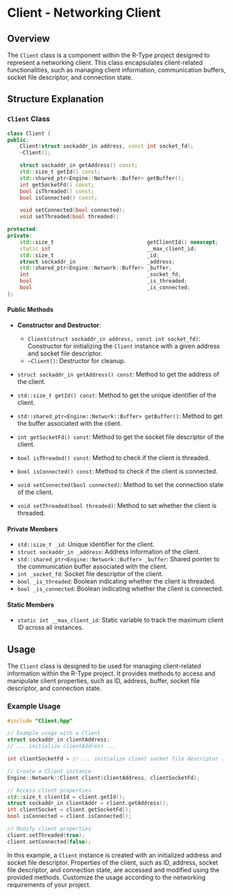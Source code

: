 # Client - Networking Client

## Overview

The `Client` class is a component within the R-Type project designed to represent a networking client. This class encapsulates client-related functionalities, such as managing client information, communication buffers, socket file descriptor, and connection state.

## Structure Explanation

### `Client` Class

```cpp
class Client {
public:
    Client(struct sockaddr_in address, const int socket_fd);
    ~Client();

    struct sockaddr_in getAddress() const;
    std::size_t getId() const;
    std::shared_ptr<Engine::Network::Buffer> getBuffer();
    int getSocketFd() const;
    bool isThreaded() const;
    bool isConnected() const;

    void setConnected(bool connected);
    void setThreaded(bool threaded);

protected:
private:
    std::size_t                              getClientId() noexcept;
    static int                               __max_client_id;
    std::size_t                              _id;
    struct sockaddr_in                       _address;
    std::shared_ptr<Engine::Network::Buffer> _buffer;
    int                                      _socket_fd;
    bool                                     _is_threaded;
    bool                                     _is_connected;
};
```

#### Public Methods

- **Constructor and Destructor**:
  - `Client(struct sockaddr_in address, const int socket_fd)`: Constructor for initializing the `Client` instance with a given address and socket file descriptor.
  - `~Client()`: Destructor for cleanup.

- `struct sockaddr_in getAddress() const`: Method to get the address of the client.
- `std::size_t getId() const`: Method to get the unique identifier of the client.
- `std::shared_ptr<Engine::Network::Buffer> getBuffer()`: Method to get the buffer associated with the client.
- `int getSocketFd() const`: Method to get the socket file descriptor of the client.
- `bool isThreaded() const`: Method to check if the client is threaded.
- `bool isConnected() const`: Method to check if the client is connected.

- `void setConnected(bool connected)`: Method to set the connection state of the client.
- `void setThreaded(bool threaded)`: Method to set whether the client is threaded.

#### Private Members

- `std::size_t _id`: Unique identifier for the client.
- `struct sockaddr_in _address`: Address information of the client.
- `std::shared_ptr<Engine::Network::Buffer> _buffer`: Shared pointer to the communication buffer associated with the client.
- `int _socket_fd`: Socket file descriptor of the client.
- `bool _is_threaded`: Boolean indicating whether the client is threaded.
- `bool _is_connected`: Boolean indicating whether the client is connected.

#### Static Members

- `static int __max_client_id`: Static variable to track the maximum client ID across all instances.

## Usage

The `Client` class is designed to be used for managing client-related information within the R-Type project. It provides methods to access and manipulate client properties, such as ID, address, buffer, socket file descriptor, and connection state.

### Example Usage

```cpp
#include "Client.hpp"

// Example usage with a Client
struct sockaddr_in clientAddress;
// ... initialize clientAddress ...

int clientSocketFd = // ... initialize client socket file descriptor ...

// Create a Client instance
Engine::Network::Client client(clientAddress, clientSocketFd);

// Access client properties
std::size_t clientId = client.getId();
struct sockaddr_in clientAddr = client.getAddress();
int clientSocket = client.getSocketFd();
bool isConnected = client.isConnected();

// Modify client properties
client.setThreaded(true);
client.setConnected(false);
```

In this example, a `Client` instance is created with an initialized address and socket file descriptor. Properties of the client, such as ID, address, socket file descriptor, and connection state, are accessed and modified using the provided methods. Customize the usage according to the networking requirements of your project.
